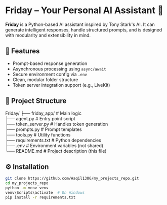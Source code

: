 # Friday – Your Personal AI Assistant 🤖

**Friday** is a Python-based AI assistant inspired by Tony Stark's AI. It can generate intelligent responses, handle structured prompts, and is designed with modularity and extensibility in mind.

## 🚀 Features

- Prompt-based response generation
- Asynchronous processing using `async/await`
- Secure environment config via `.env`
- Clean, modular folder structure
- Token server integration support (e.g., LiveKit)

## 📁 Project Structure

Friday/
├── friday_app/             # Main logic  
├── agent.py                # Entry point script  
├── token_server.py         # Handles token generation  
├── prompts.py              # Prompt templates  
├── tools.py                # Utility functions  
├── requirements.txt        # Python dependencies  
├── .env                    # Environment variables (not shared)  
└── README.md               # Project description (this file)  

## ⚙️ Installation

```bash
git clone https://github.com/Aaqil1306/my_projects_repo.git
cd my_projects_repo
python -m venv venv
venv\Scripts\activate  # On Windows
pip install -r requirements.txt
